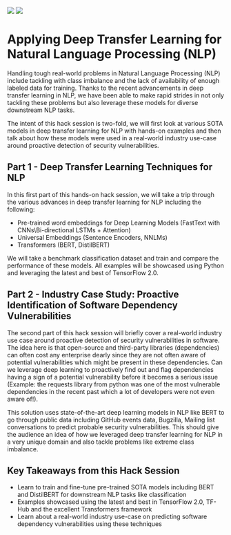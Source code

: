 ![](https://i.imgur.com/lzJdggI.png)
![](https://i.imgur.com/4PxqDeW.png)

# Applying Deep Transfer Learning for Natural Language Processing (NLP)

Handling tough real-world problems in Natural Language Processing (NLP) include tackling with class imbalance and the lack of availability of enough labeled data for training. Thanks to the recent advancements in deep transfer learning in NLP, we have been able to make rapid strides in not only tackling these problems but also leverage these models for diverse downstream NLP tasks.

The intent of this hack session is two-fold, we will first look at various SOTA models in deep transfer learning for NLP with hands-on examples and then talk about how these models were used in a real-world industry use-case around proactive detection of security vulnerabilities.

## Part 1 - Deep Transfer Learning Techniques for NLP

In this first part of this hands-on hack session, we will take a trip through the various advances in deep transfer learning for NLP including the following:

- Pre-trained word embeddings for Deep Learning Models (FastText with CNNs\Bi-directional LSTMs + Attention)
- Universal Embeddings (Sentence Encoders, NNLMs)
- Transformers (BERT, DistilBERT)

We will take a benchmark classification dataset and train and compare the performance of these models. All examples will be showcased using Python and leveraging the latest and best of TensorFlow 2.0.

## Part 2 - Industry Case Study: Proactive Identification of Software Dependency Vulnerabilities

The second part of this hack session will briefly cover a real-world industry use case around proactive detection of security vulnerabilities in software. The idea here is that open-source and third-party libraries (dependencies) can often cost any enterprise dearly since they are not often aware of potential vulnerabilities which might be present in these dependencies. Can we leverage deep learning to proactively find out and flag dependencies having a sign of a potential vulnerability before it becomes a serious issue (Example: the requests library from python was one of the most vulnerable dependencies in the recent past which a lot of developers were not even aware of!).

This solution uses state-of-the-art deep learning models in NLP like BERT to go through public data including GitHub events data, Bugzilla, Mailing list conversations to predict probable security vulnerabilities. This should give the audience an idea of how we leveraged deep transfer learning for NLP in a very unique domain and also tackle problems like extreme class imbalance.


## Key Takeaways from this Hack Session
- Learn to train and fine-tune pre-trained SOTA models including BERT and DistilBERT for downstream NLP tasks like classification
- Examples showcased using the latest and best in TensorFlow 2.0, TF-Hub and the excellent Transformers framework
- Learn about a real-world industry use-case on predicting software dependency vulnerabilities using these techniques
